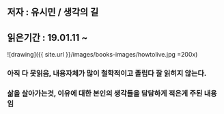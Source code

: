 ## 저자 : 유시민 / 생각의 길

## 읽은기간 : 19.01.11 ~

![drawing]({{ site.url }}/images/books-images/howtolive.jpg =200x)

### 아직 다 못읽음, 내용자체가 많이 철학적이고 졸립다 잘 읽히지 않는다.
### 삶을 살아가는것, 이유에 대한 본인의 생각들을 담담하게 적은게 주된 내용임
